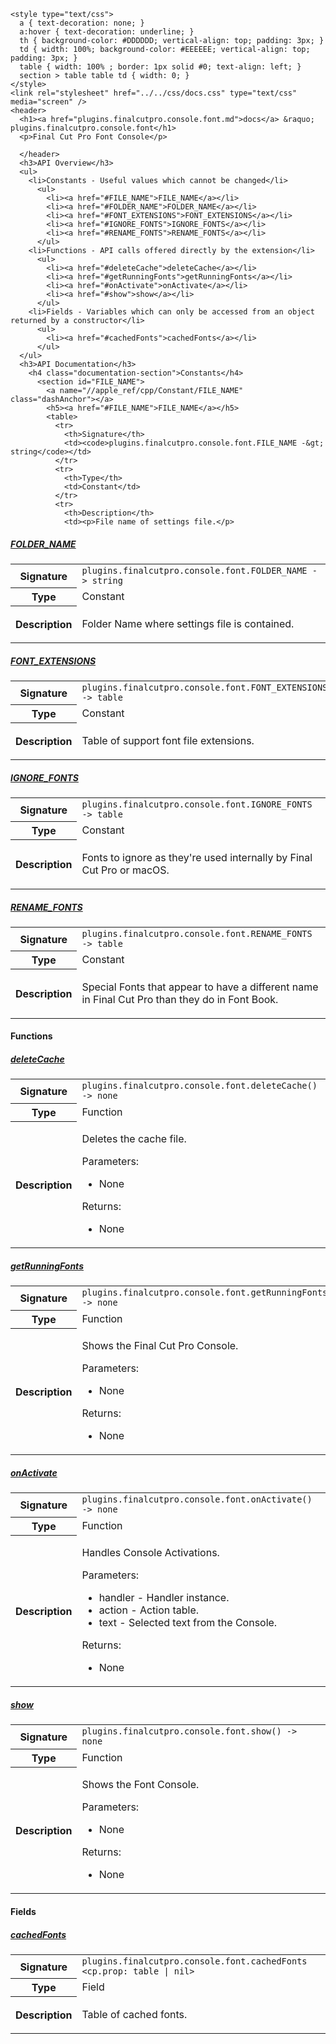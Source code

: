     <style type="text/css">
      a { text-decoration: none; }
      a:hover { text-decoration: underline; }
      th { background-color: #DDDDDD; vertical-align: top; padding: 3px; }
      td { width: 100%; background-color: #EEEEEE; vertical-align: top; padding: 3px; }
      table { width: 100% ; border: 1px solid #0; text-align: left; }
      section > table table td { width: 0; }
    </style>
    <link rel="stylesheet" href="../../css/docs.css" type="text/css" media="screen" />
    <header>
      <h1><a href="plugins.finalcutpro.console.font.md">docs</a> &raquo; plugins.finalcutpro.console.font</h1>
      <p>Final Cut Pro Font Console</p>

      </header>
      <h3>API Overview</h3>
      <ul>
        <li>Constants - Useful values which cannot be changed</li>
          <ul>
            <li><a href="#FILE_NAME">FILE_NAME</a></li>
            <li><a href="#FOLDER_NAME">FOLDER_NAME</a></li>
            <li><a href="#FONT_EXTENSIONS">FONT_EXTENSIONS</a></li>
            <li><a href="#IGNORE_FONTS">IGNORE_FONTS</a></li>
            <li><a href="#RENAME_FONTS">RENAME_FONTS</a></li>
          </ul>
        <li>Functions - API calls offered directly by the extension</li>
          <ul>
            <li><a href="#deleteCache">deleteCache</a></li>
            <li><a href="#getRunningFonts">getRunningFonts</a></li>
            <li><a href="#onActivate">onActivate</a></li>
            <li><a href="#show">show</a></li>
          </ul>
        <li>Fields - Variables which can only be accessed from an object returned by a constructor</li>
          <ul>
            <li><a href="#cachedFonts">cachedFonts</a></li>
          </ul>
      </ul>
      <h3>API Documentation</h3>
        <h4 class="documentation-section">Constants</h4>
          <section id="FILE_NAME">
            <a name="//apple_ref/cpp/Constant/FILE_NAME" class="dashAnchor"></a>
            <h5><a href="#FILE_NAME">FILE_NAME</a></h5>
            <table>
              <tr>
                <th>Signature</th>
                <td><code>plugins.finalcutpro.console.font.FILE_NAME -&gt; string</code></td>
              </tr>
              <tr>
                <th>Type</th>
                <td>Constant</td>
              </tr>
              <tr>
                <th>Description</th>
                <td><p>File name of settings file.</p>
</td>
              </tr>
            </table>
          </section>
          <section id="FOLDER_NAME">
            <a name="//apple_ref/cpp/Constant/FOLDER_NAME" class="dashAnchor"></a>
            <h5><a href="#FOLDER_NAME">FOLDER_NAME</a></h5>
            <table>
              <tr>
                <th>Signature</th>
                <td><code>plugins.finalcutpro.console.font.FOLDER_NAME -&gt; string</code></td>
              </tr>
              <tr>
                <th>Type</th>
                <td>Constant</td>
              </tr>
              <tr>
                <th>Description</th>
                <td><p>Folder Name where settings file is contained.</p>
</td>
              </tr>
            </table>
          </section>
          <section id="FONT_EXTENSIONS">
            <a name="//apple_ref/cpp/Constant/FONT_EXTENSIONS" class="dashAnchor"></a>
            <h5><a href="#FONT_EXTENSIONS">FONT_EXTENSIONS</a></h5>
            <table>
              <tr>
                <th>Signature</th>
                <td><code>plugins.finalcutpro.console.font.FONT_EXTENSIONS -&gt; table</code></td>
              </tr>
              <tr>
                <th>Type</th>
                <td>Constant</td>
              </tr>
              <tr>
                <th>Description</th>
                <td><p>Table of support font file extensions.</p>
</td>
              </tr>
            </table>
          </section>
          <section id="IGNORE_FONTS">
            <a name="//apple_ref/cpp/Constant/IGNORE_FONTS" class="dashAnchor"></a>
            <h5><a href="#IGNORE_FONTS">IGNORE_FONTS</a></h5>
            <table>
              <tr>
                <th>Signature</th>
                <td><code>plugins.finalcutpro.console.font.IGNORE_FONTS -&gt; table</code></td>
              </tr>
              <tr>
                <th>Type</th>
                <td>Constant</td>
              </tr>
              <tr>
                <th>Description</th>
                <td><p>Fonts to ignore as they're used internally by Final Cut Pro or macOS.</p>
</td>
              </tr>
            </table>
          </section>
          <section id="RENAME_FONTS">
            <a name="//apple_ref/cpp/Constant/RENAME_FONTS" class="dashAnchor"></a>
            <h5><a href="#RENAME_FONTS">RENAME_FONTS</a></h5>
            <table>
              <tr>
                <th>Signature</th>
                <td><code>plugins.finalcutpro.console.font.RENAME_FONTS -&gt; table</code></td>
              </tr>
              <tr>
                <th>Type</th>
                <td>Constant</td>
              </tr>
              <tr>
                <th>Description</th>
                <td><p>Special Fonts that appear to have a different name in Final Cut Pro than they do in Font Book.</p>
</td>
              </tr>
            </table>
          </section>
        <h4 class="documentation-section">Functions</h4>
          <section id="deleteCache">
            <a name="//apple_ref/cpp/Function/deleteCache" class="dashAnchor"></a>
            <h5><a href="#deleteCache">deleteCache</a></h5>
            <table>
              <tr>
                <th>Signature</th>
                <td><code>plugins.finalcutpro.console.font.deleteCache() -&gt; none</code></td>
              </tr>
              <tr>
                <th>Type</th>
                <td>Function</td>
              </tr>
              <tr>
                <th>Description</th>
                <td><p>Deletes the cache file.</p>
<p>Parameters:</p>
<ul>
<li>None</li>
</ul>
<p>Returns:</p>
<ul>
<li>None</li>
</ul>
</td>
              </tr>
            </table>
          </section>
          <section id="getRunningFonts">
            <a name="//apple_ref/cpp/Function/getRunningFonts" class="dashAnchor"></a>
            <h5><a href="#getRunningFonts">getRunningFonts</a></h5>
            <table>
              <tr>
                <th>Signature</th>
                <td><code>plugins.finalcutpro.console.font.getRunningFonts() -&gt; none</code></td>
              </tr>
              <tr>
                <th>Type</th>
                <td>Function</td>
              </tr>
              <tr>
                <th>Description</th>
                <td><p>Shows the Final Cut Pro Console.</p>
<p>Parameters:</p>
<ul>
<li>None</li>
</ul>
<p>Returns:</p>
<ul>
<li>None</li>
</ul>
</td>
              </tr>
            </table>
          </section>
          <section id="onActivate">
            <a name="//apple_ref/cpp/Function/onActivate" class="dashAnchor"></a>
            <h5><a href="#onActivate">onActivate</a></h5>
            <table>
              <tr>
                <th>Signature</th>
                <td><code>plugins.finalcutpro.console.font.onActivate() -&gt; none</code></td>
              </tr>
              <tr>
                <th>Type</th>
                <td>Function</td>
              </tr>
              <tr>
                <th>Description</th>
                <td><p>Handles Console Activations.</p>
<p>Parameters:</p>
<ul>
<li>handler - Handler instance.</li>
<li>action - Action table.</li>
<li>text - Selected text from the Console.</li>
</ul>
<p>Returns:</p>
<ul>
<li>None</li>
</ul>
</td>
              </tr>
            </table>
          </section>
          <section id="show">
            <a name="//apple_ref/cpp/Function/show" class="dashAnchor"></a>
            <h5><a href="#show">show</a></h5>
            <table>
              <tr>
                <th>Signature</th>
                <td><code>plugins.finalcutpro.console.font.show() -&gt; none</code></td>
              </tr>
              <tr>
                <th>Type</th>
                <td>Function</td>
              </tr>
              <tr>
                <th>Description</th>
                <td><p>Shows the Font Console.</p>
<p>Parameters:</p>
<ul>
<li>None</li>
</ul>
<p>Returns:</p>
<ul>
<li>None</li>
</ul>
</td>
              </tr>
            </table>
          </section>
        <h4 class="documentation-section">Fields</h4>
          <section id="cachedFonts">
            <a name="//apple_ref/cpp/Field/cachedFonts" class="dashAnchor"></a>
            <h5><a href="#cachedFonts">cachedFonts</a></h5>
            <table>
              <tr>
                <th>Signature</th>
                <td><code>plugins.finalcutpro.console.font.cachedFonts &lt;cp.prop: table | nil&gt;</code></td>
              </tr>
              <tr>
                <th>Type</th>
                <td>Field</td>
              </tr>
              <tr>
                <th>Description</th>
                <td><p>Table of cached fonts.</p>
</td>
              </tr>
            </table>
          </section>
